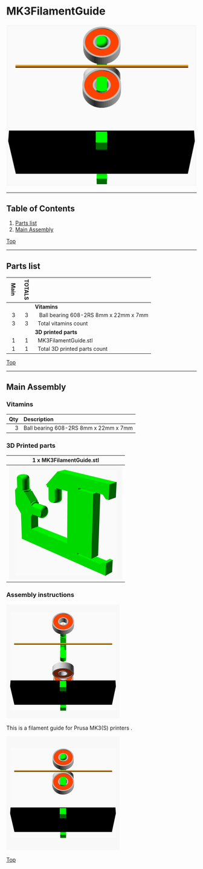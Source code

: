 <a name="TOP"></a>
# MK3FilamentGuide
![Main Assembly](assemblies/main_assembled.png)


---
## Table of Contents
1. [Parts list](#Parts_list)
1. [Main Assembly](#main_assembly)

[Top](#TOP)

---
<a name="Parts_list"></a>
## Parts list
| <span style="writing-mode: vertical-rl; text-orientation: mixed;">Main</span> | <span style="writing-mode: vertical-rl; text-orientation: mixed;">TOTALS</span> |  |
|---:|---:|:---|
|  | | **Vitamins** |
| &nbsp;&nbsp;3&nbsp; |  &nbsp;&nbsp;3&nbsp; | &nbsp;&nbsp; Ball bearing 608-2RS 8mm x 22mm x 7mm |
| &nbsp;&nbsp;3&nbsp; | &nbsp;&nbsp;3&nbsp; | &nbsp;&nbsp;Total vitamins count |
|  | | **3D printed parts** |
| &nbsp;&nbsp;1&nbsp; |  &nbsp;&nbsp;1&nbsp; | &nbsp;&nbsp;MK3FilamentGuide.stl |
| &nbsp;&nbsp;1&nbsp; | &nbsp;&nbsp;1&nbsp; | &nbsp;&nbsp;Total 3D printed parts count |

[Top](#TOP)

---
<a name="main_assembly"></a>
## Main Assembly
### Vitamins
|Qty|Description|
|---:|:----------|
|3| Ball bearing 608-2RS 8mm x 22mm x 7mm|


### 3D Printed parts

| 1 x MK3FilamentGuide.stl |
|---|
| ![MK3FilamentGuide.stl](stls/MK3FilamentGuide.png) 



### Assembly instructions
![main_assembly](assemblies/main_assembly_tn.png)

This is a filament guide for Prusa MK3(S) printers . 

![main_assembled](assemblies/main_assembled_tn.png)

[Top](#TOP)
